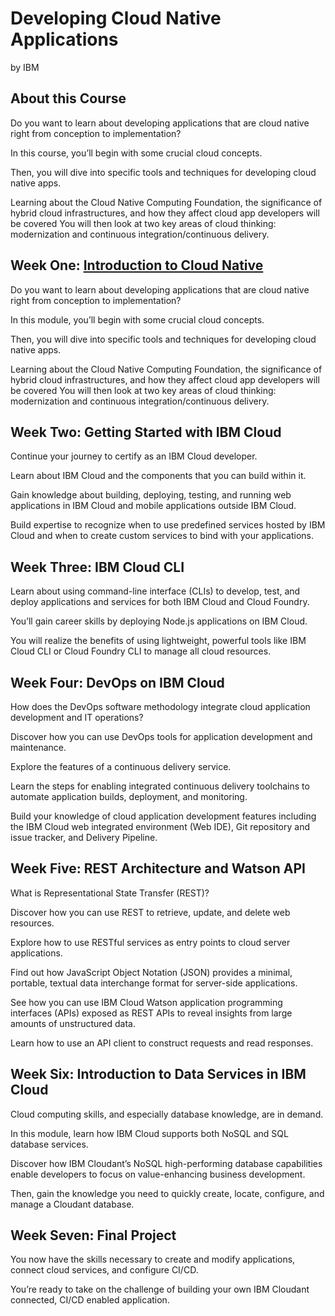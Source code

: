 # Developing Cloud Native Applications
by IBM

## About this Course
Do you want to learn about developing applications that are cloud native right from conception to implementation? 

In this course, you’ll begin with some crucial cloud concepts. 

Then, you will dive into specific tools and techniques for developing cloud native apps. 

Learning about the Cloud Native Computing Foundation, the significance of hybrid cloud infrastructures, and how they affect cloud app developers will be covered You will then look at two key areas of cloud thinking: modernization and continuous integration/continuous delivery.

## Week One: [Introduction to Cloud Native](./Week_One)
Do you want to learn about developing applications that are cloud native right from conception to implementation? 

In this module, you’ll begin with some crucial cloud concepts. 

Then, you will dive into specific tools and techniques for developing cloud native apps. 

Learning about the Cloud Native Computing Foundation, the significance of hybrid cloud infrastructures, and how they affect cloud app developers will be covered You will then look at two key areas of cloud thinking: modernization and continuous integration/continuous delivery.

## Week Two: Getting Started with IBM Cloud
Continue your journey to certify as an IBM Cloud developer. 

Learn about IBM Cloud and the components that you can build within it. 

Gain knowledge about building, deploying, testing, and running web applications in IBM Cloud and mobile applications outside IBM Cloud. 

Build expertise to recognize when to use predefined services hosted by IBM Cloud and when to create custom services to bind with your applications.

## Week Three: IBM Cloud CLI
Learn about using command-line interface (CLIs) to develop, test, and deploy applications and services for both IBM Cloud and Cloud Foundry. 

You’ll gain career skills by deploying Node.js applications on IBM Cloud. 

You will realize the benefits of using lightweight, powerful tools like IBM Cloud CLI or Cloud Foundry CLI to manage all cloud resources.

## Week Four: DevOps on IBM Cloud
How does the DevOps software methodology integrate cloud application development and IT operations? 

Discover how you can use DevOps tools for application development and maintenance. 

Explore the features of a continuous delivery service. 

Learn the steps for enabling integrated continuous delivery toolchains to automate application builds, deployment, and monitoring. 

Build your knowledge of cloud application development features including the IBM Cloud web integrated environment (Web IDE), Git repository and issue tracker, and Delivery Pipeline.

## Week Five: REST Architecture and Watson API
What is Representational State Transfer (REST)? 

Discover how you can use REST to retrieve, update, and delete web resources. 

Explore how to use RESTful services as entry points to cloud server applications. 

Find out how JavaScript Object Notation (JSON) provides a minimal, portable, textual data interchange format for server-side applications. 

See how you can use IBM Cloud Watson application programming interfaces (APIs) exposed as REST APIs to reveal insights from large amounts of unstructured data. 

Learn how to use an API client to construct requests and read responses.

## Week Six: Introduction to Data Services in IBM Cloud
Cloud computing skills, and especially database knowledge, are in demand. 

In this module, learn how IBM Cloud supports both NoSQL and SQL database services. 

Discover how IBM Cloudant’s NoSQL high-performing database capabilities enable developers to focus on value-enhancing business development. 

Then, gain the knowledge you need to quickly create, locate, configure, and manage a Cloudant database.

## Week Seven: Final Project
You now have the skills necessary to create and modify applications, connect cloud services, and configure CI/CD. 

You’re ready to take on the challenge of building your own IBM Cloudant connected, CI/CD enabled application.
